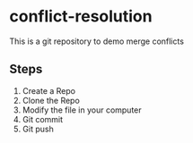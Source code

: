 # conflict-resolution
This is a git repository to demo merge conflicts

## Steps
1. Create a Repo
2. Clone the Repo
3. Modify the file in your computer
4. Git commit
5. Git push
